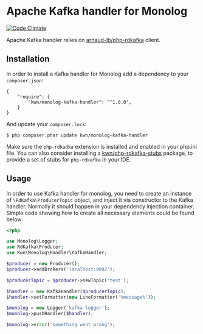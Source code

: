 # Apache Kafka handler for Monolog 

[![Code Climate](https://codeclimate.com/github/kwn/monolog-kafka-handler/badges/gpa.svg)](https://codeclimate.com/github/kwn/monolog-kafka-handler)

Apache Kafka handler relies on [arnaud-lb/php-rdkafka](https://github.com/arnaud-lb/php-rdkafka) client.

## Installation

In order to install a Kafka handler for Monolog add a dependency to your `composer.json`:

```
{
    "require": {
        "kwn/monolog-kafka-handler": "^1.0.0",
    }
}
```

And update your `composer.lock`:

```
$ php composer.phar update kwn/monolog-kafka-handler
```

Make sure the `php-rdkadka` extension is installed and enabled in your php.ini file. You can also consider installing a [kwn/php-rdkafka-stubs](https://github.com/kwn/php-rdkafka-stubs) package, to provide a set of stubs for `php-rdkafka` in your IDE.

## Usage

In order to use Kafka handler for monolog, you need to create an instance of `\RdKafka\ProducerTopic` object, and inject it via constructor to the Kafka handler. Normally it should happen in your dependency injection container. Simple code showing how to create all necessary elements could be found below:

```php
<?php

use Monolog\Logger;
use RdKafka\Producer;
use Kwn\Monolog\Handler\KafkaHandler;

$producer = new Producer();
$producer->addBrokers('localhost:9092');

$producerTopic = $producer->newTopic('test');

$handler = new KafkaHandler($producerTopic);
$handler->setFormatter(new LineFormatter('%message%'));

$monolog = new Logger('kafka-logger');
$monolog->pushHandler($handler);

$monolog->error('something went wrong');
```
